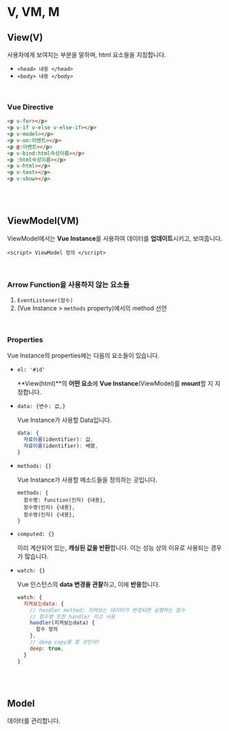 # V, VM, M

## View(V)

사용자에게 보여지는 부분을 말하며, html 요소들을 지칭합니다.

- `<head> 내용 </head>`
- `<body> 내용 </body>`

<br>

### Vue Directive

```html
<p v-for></p>
<p v-if v-else v-else-if></p>
<p v-model></p>
<p v-on:이벤트></p>
<p @:이벤트></p>
<p v-bind:html속성이름></p>
<p :html속성이름></p>
<p v-html></p>
<p v-text></p>
<p v-show></p>
```

<br>

<br>

## ViewModel(VM)

ViewModel에서는 **Vue Instance**를 사용하여 데이터를 **업데이트**시키고, 보여줍니다.

`<script> ViewModel 정의 </script>`

<br>

### Arrow Function을 사용하지 않는 요소들

1. `EventListener(함수)`
2. (Vue Instance > `methods` property)에서의 method 선언

<br>

### Properties

Vue Instance의 properties에는 다음의 요소들이 있습니다.

- `el: '#id'`

  **View(html)**의 **어떤 요소**에 **Vue Instance**(ViewModel)를 **mount**할 지 지정합니다.

- `data: {변수: 값,}`

  Vue Instance가 사용할 Data입니다.

  ```javascript
  data: {
    자료이름(identifier): 값,
    자료이름(identifier): 배열,
  }
  ```

- `methods: {}`

  Vue Instance가 사용할 메소드들을 정의하는 곳입니다.

  ```vue
  methods: {
    함수명: function(인자) {내용},
    함수명(인자) {내용},
    함수명(인자) {내용},
  }
  ```

- `computed: {}`

  미리 계산되어 있는, **캐싱된 값을 반환**합니다. 이는 성능 상의 이유로 사용되는 경우가 많습니다.

- `watch: {}`

  Vue 인스턴스의 **data 변경을 관찰**하고, 이에 **반응**합니다.

  ```javascript
  watch: {
    지켜보는data: {
      // handler method: 지켜보는 데이터가 변경되면 실행하는 함수
      // 함수명 또한 handler 라고 사용
      handler(지켜보는data) {
        함수 정의
      },
      // deep copy를 할 것인지?
      deep: true,
    }
  }
  ```


<br>

<br>

## Model

데이터를 관리합니다.



























